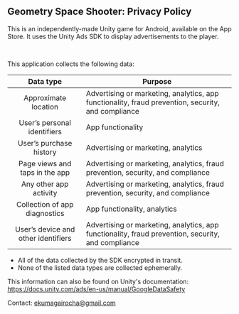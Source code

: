 ## Geometry Space Shooter: Privacy Policy
This is an independently-made Unity game for Android, available on the App Store. It uses the Unity Ads SDK to display advertisements to the player.

<br/>

This application collects the following data:

| Data type | Purpose |
| :---: | --- |
| Approximate location | Advertising or marketing, analytics, app functionality, fraud prevention, security, and compliance |
| User’s personal identifiers | App functionality |
| User’s purchase history | Advertising or marketing, analytics |
| Page views and taps in the app | Advertising or marketing, analytics, fraud prevention, security, and compliance |
| Any other app activity | Advertising or marketing, analytics, fraud prevention, security, and compliance |
| Collection of app diagnostics | App functionality, analytics |
| User’s device and other identifiers | Advertising or marketing, analytics, app functionality, fraud prevention, security, and compliance |

- All of the data collected by the SDK encrypted in transit.
- None of the listed data types are collected ephemerally.

This information can also be found on Unity's documentation: https://docs.unity.com/ads/en-us/manual/GoogleDataSafety

Contact: ekumagairocha@gmail.com
